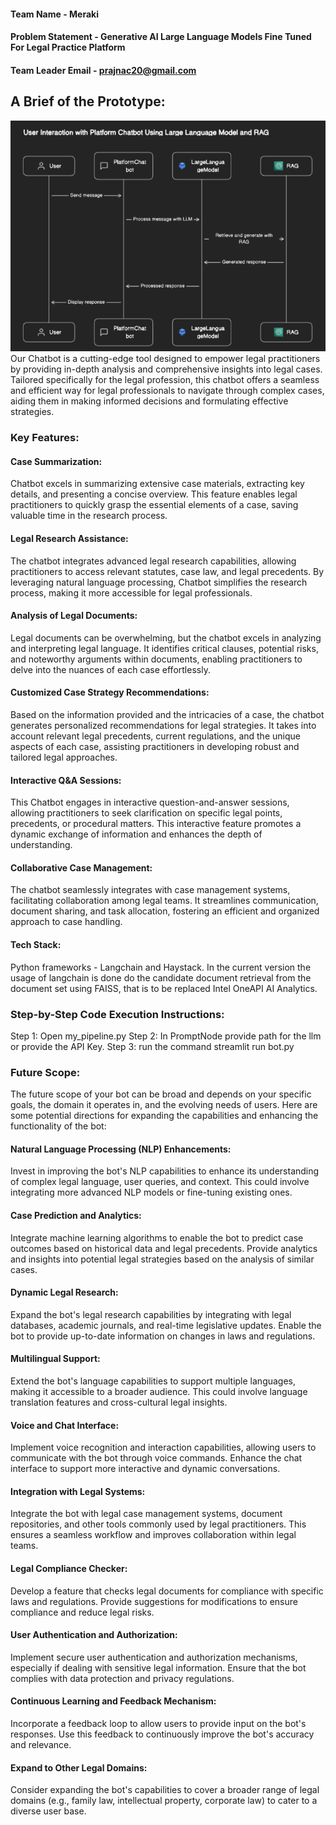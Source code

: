 #### Team Name - Meraki
#### Problem Statement - Generative AI Large Language Models Fine Tuned For Legal Practice Platform
#### Team Leader Email - prajnac20@gmail.com

## A Brief of the Prototype:

![Project Diagram](diagram.png)
Our Chatbot is a cutting-edge tool designed to empower legal practitioners by providing in-depth analysis and comprehensive insights into legal cases. Tailored specifically for the legal profession, this chatbot offers a seamless and efficient way for legal professionals to navigate through complex cases, aiding them in making informed decisions and formulating effective strategies.

### Key Features:

#### Case Summarization:
Chatbot excels in summarizing extensive case materials, extracting key details, and presenting a concise overview. This feature enables legal practitioners to quickly grasp the essential elements of a case, saving valuable time in the research process.
#### Legal Research Assistance:
The chatbot integrates advanced legal research capabilities, allowing practitioners to access relevant statutes, case law, and legal precedents. By leveraging natural language processing,   Chatbot simplifies the research process, making it more accessible for legal professionals.
#### Analysis of Legal Documents:
Legal documents can be overwhelming, but the chatbot excels in analyzing and interpreting legal language. It identifies critical clauses, potential risks, and noteworthy arguments within documents, enabling practitioners to delve into the nuances of each case effortlessly.
#### Customized Case Strategy Recommendations:
Based on the information provided and the intricacies of a case, the chatbot generates personalized recommendations for legal strategies. It takes into account relevant legal precedents, current regulations, and the unique aspects of each case, assisting practitioners in developing robust and tailored legal approaches.
#### Interactive Q&A Sessions:
This Chatbot engages in interactive question-and-answer sessions, allowing practitioners to seek clarification on specific legal points, precedents, or procedural matters. This interactive feature promotes a dynamic exchange of information and enhances the depth of understanding.

#### Collaborative Case Management:
The chatbot seamlessly integrates with case management systems, facilitating collaboration among legal teams. It streamlines communication, document sharing, and task allocation, fostering an efficient and organized approach to case handling.

#### Tech Stack:

Python frameworks - Langchain and Haystack.
In the current version the usage of langchain is done do the candidate document retrieval from the document set using FAISS, that is to be replaced Intel OneAPI AI Analytics.

### Step-by-Step Code Execution Instructions:
Step 1: Open my_pipeline.py
Step 2: In PromptNode provide path for the llm or provide the API Key.
Step 3: run the command streamlit run bot.py

### Future Scope:

The future scope of your bot can be broad and depends on your specific goals, the domain it operates in, and the evolving needs of users. Here are some potential directions for expanding the capabilities and enhancing the functionality of the bot:

#### Natural Language Processing (NLP) Enhancements:
Invest in improving the bot's NLP capabilities to enhance its understanding of complex legal language, user queries, and context. This could involve integrating more advanced NLP models or fine-tuning existing ones.

#### Case Prediction and Analytics:
Integrate machine learning algorithms to enable the bot to predict case outcomes based on historical data and legal precedents. Provide analytics and insights into potential legal strategies based on the analysis of similar cases.

#### Dynamic Legal Research:
Expand the bot's legal research capabilities by integrating with legal databases, academic journals, and real-time legislative updates. Enable the bot to provide up-to-date information on changes in laws and regulations.

#### Multilingual Support:
Extend the bot's language capabilities to support multiple languages, making it accessible to a broader audience. This could involve language translation features and cross-cultural legal insights.

#### Voice and Chat Interface:
Implement voice recognition and interaction capabilities, allowing users to communicate with the bot through voice commands. Enhance the chat interface to support more interactive and dynamic conversations.

#### Integration with Legal Systems:
Integrate the bot with legal case management systems, document repositories, and other tools commonly used by legal practitioners. This ensures a seamless workflow and improves collaboration within legal teams.

#### Legal Compliance Checker:
Develop a feature that checks legal documents for compliance with specific laws and regulations. Provide suggestions for modifications to ensure compliance and reduce legal risks.

#### User Authentication and Authorization:
Implement secure user authentication and authorization mechanisms, especially if dealing with sensitive legal information. Ensure that the bot complies with data protection and privacy regulations.

#### Continuous Learning and Feedback Mechanism:
Incorporate a feedback loop to allow users to provide input on the bot's responses. Use this feedback to continuously improve the bot's accuracy and relevance.

#### Expand to Other Legal Domains:
Consider expanding the bot's capabilities to cover a broader range of legal domains (e.g., family law, intellectual property, corporate law) to cater to a diverse user base.

